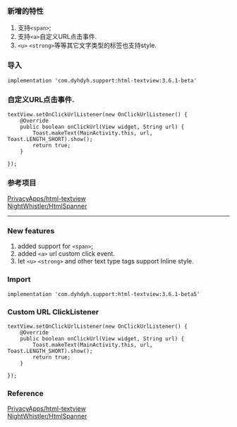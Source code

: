 ### 新增的特性
1. 支持`<span>`;  
2. 支持`<a>`自定义URL点击事件.  
3. `<u>` `<strong>`等等其它文字类型的标签也支持style.  

### 导入
```
implementation 'com.dyhdyh.support:html-textview:3.6.1-beta'
```
### 自定义URL点击事件.  
```
textView.setOnClickUrlListener(new OnClickUrlListener() {
    @Override
    public boolean onClickUrl(View widget, String url) {
        Toast.makeText(MainActivity.this, url, Toast.LENGTH_SHORT).show();
        return true;
    }

});
```
### 参考项目
[PrivacyApps/html-textview](https://github.com/PrivacyApps/html-textview)  
[NightWhistler/HtmlSpanner](https://github.com/NightWhistler/HtmlSpanner)

***

### New features
1. added support for `<span>`;  
2. added `<a>` url custom click event.  
3. let `<u>` `<strong>` and other text type tags support Inline style.  

### Import
```
implementation 'com.dyhdyh.support:html-textview:3.6.1-beta5'
```
### Custom URL ClickListener
```
textView.setOnClickUrlListener(new OnClickUrlListener() {
    @Override
    public boolean onClickUrl(View widget, String url) {
        Toast.makeText(MainActivity.this, url, Toast.LENGTH_SHORT).show();
        return true;
    }

});
```

### Reference
[PrivacyApps/html-textview](https://github.com/PrivacyApps/html-textview)  
[NightWhistler/HtmlSpanner](https://github.com/NightWhistler/HtmlSpanner)
